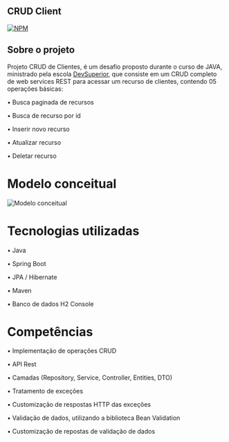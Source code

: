## CRUD Client
[![NPM](https://img.shields.io/npm/l/react)](https://github.com/ronaldotobupt/dsCRUDClientes/blob/main/LICENSE)

## Sobre o projeto
Projeto CRUD de Clientes, é um desafio proposto durante o curso de JAVA, ministrado pela escola [DevSuperior](https://devsuperior.com.br "Site DevSuperior"), que consiste em um CRUD completo de web services REST para acessar um recurso de clientes, contendo 05 operações básicas:

• Busca paginada de recursos
  
• Busca de recurso por id
  
• Inserir novo recurso
  
• Atualizar recurso
  
• Deletar recurso

# Modelo conceitual
![Modelo conceitual](https://github.com/ronaldotobupt/asserts/blob/main/CRUD%20Clientes/modeloconceitual2.png)

# Tecnologias utilizadas
• Java
   
• Spring Boot
   
• JPA / Hibernate
   
• Maven

• Banco de dados H2 Console


# Competências
•	Implementação de operações CRUD

•	API Rest

•	Camadas (Repository, Service, Controller, Entities, DTO)

•	Tratamento de exceções

•	Customização de respostas HTTP das exceções

•	Validação de dados, utilizando a biblioteca Bean Validation

•	Customização de repostas de validação de dados




